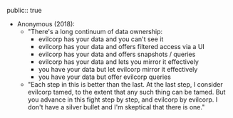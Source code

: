 public:: true

- Anonymous (2018):
	- "There's a long continuum of data ownership:
		- evilcorp has your data and you can't see it
		- evilcorp has your data and offers filtered access via a UI
		- evilcorp has your data and offers snapshots / queries
		- evilcorp has your data and lets you mirror it effectively
		- you have your data but let evilcorp mirror it effectively
		- you have your data but offer evilcorp queries
	- "Each step in this is better than the last. At the last step, I consider evilcorp tamed, to the extent that any such thing can be tamed. But you advance in this fight step by step, and evilcorp by evilcorp. I don't have a silver bullet and I'm skeptical that there is one."
